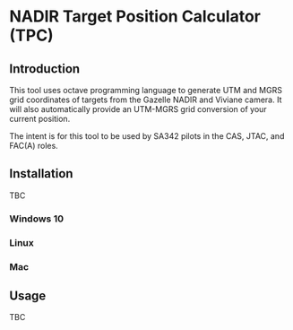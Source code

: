 # NADIR Target Position Calculator (TPC)

## Introduction

This tool uses octave programming language to generate UTM and MGRS grid coordinates of targets from the Gazelle NADIR and Viviane camera.  It will also automatically provide an UTM-MGRS grid conversion of your current position.

The intent is for this tool to be used by SA342 pilots in the CAS, JTAC, and FAC(A) roles.

## Installation

TBC

### Windows 10

### Linux

### Mac

## Usage

TBC
